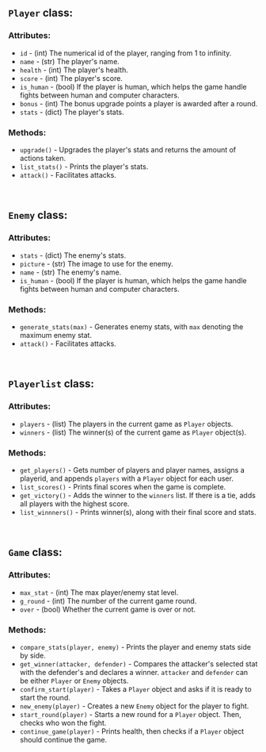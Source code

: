 ## `Player` class:
### Attributes:
- `id` - (int) The numerical id of the player, ranging from 1 to infinity.
- `name` - (str) The player's name.
- `health` - (int) The player's health.
- `score` - (int) The player's score.
- `is_human` - (bool) If the player is human, which helps the game handle fights between human and computer characters.
- `bonus` - (int) The bonus upgrade points a player is awarded after a round.
- `stats` - (dict) The player's stats.
### Methods:
- `upgrade()` - Upgrades the player's stats and returns the amount of actions taken.
- `list_stats()` - Prints the player's stats.
- `attack()` - Facilitates attacks.

<br>

## `Enemy` class:
### Attributes:
- `stats` - (dict) The enemy's stats.
- `picture` - (str) The image to use for the enemy.
- `name` - (str) The enemy's name.
- `is_human` - (bool) If the player is human, which helps the game handle fights between human and computer characters.
### Methods:
- `generate_stats(max)` - Generates enemy stats, with `max` denoting the maximum enemy stat.
- `attack()` - Facilitates attacks.

<br>

## `Playerlist` class:
### Attributes:
- `players` - (list) The players in the current game as `Player` objects.
- `winners` - (list) The winner(s) of the current game as `Player` object(s).
### Methods:
- `get_players()` - Gets number of players and player names, assigns a playerid, and appends `players` with a `Player` object for each user.
- `list_scores()` - Prints final scores when the game is complete.
- `get_victory()` - Adds the winner to the `winners` list. If there is a tie, adds all players with the highest score.
- `list_winnners()` - Prints winner(s), along with their final score and stats.

<br>

## `Game` class:
### Attributes:
- `max_stat` - (int) The max player/enemy stat level.
- `g_round` - (int) The number of the current game round.
- `over` - (bool) Whether the current game is over or not.
### Methods:
- `compare_stats(player, enemy)` - Prints the player and enemy stats side by side.
- `get_winner(attacker, defender)` - Compares the attacker's selected stat with the defender's and declares a winner. `attacker` and `defender` can be either `Player` or `Enemy` objects.
- `confirm_start(player)` - Takes a `Player` object and asks if it is ready to start the round.
- `new_enemy(player)` - Creates a new `Enemy` object for the player to fight.
- `start_round(player)` - Starts a new round for a `Player` object. Then, checks who won the fight.
- `continue_game(player)` - Prints health, then checks if a `Player` object should continue the game.